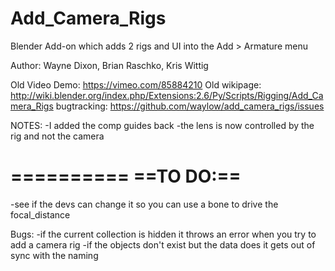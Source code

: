Add_Camera_Rigs
===============

Blender Add-on which adds 2 rigs and UI into the Add >  Armature menu

Author: Wayne Dixon, Brian Raschko, Kris Wittig

Old Video Demo: https://vimeo.com/85884210
Old wikipage: http://wiki.blender.org/index.php/Extensions:2.6/Py/Scripts/Rigging/Add_Camera_Rigs
bugtracking: https://github.com/waylow/add_camera_rigs/issues



NOTES:
-I added the comp guides back
-the lens is now controlled by the rig and not the camera

==========
==TO DO:==
==========
-see if the devs can change it so you can use a bone to drive the focal_distance

Bugs:
-if the current collection is hidden it throws an error when you try to add a camera rig
-if the objects don't exist but the data does it gets out of sync with the naming
